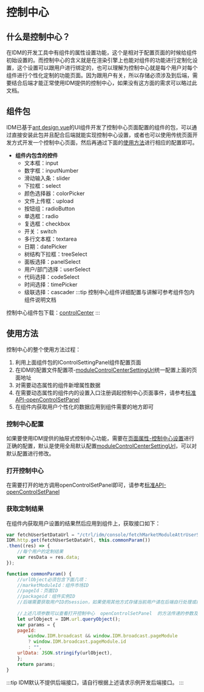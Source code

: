 # 控制中心
## 什么是控制中心？
在IDM的开发工具中有组件的属性设置功能，这个是相对于配置页面的时候给组件初始设置的。而控制中心的含义就是在渲染引擎上也能对组件的功能进行定制化设置，这个设置可以跟用户进行绑定的，也可以理解为控制中心就是每个用户对每个组件进行个性化定制的功能页面。因为跟用户有关，所以存储必须涉及到后端，需要结合后端才能正常使用IDM提供的控制中心，如果没有这方面的需求可以略过此文档。
## 组件包
IDM已基于[ant design vue](https://www.antdv.com/components/modal-cn/)的UI组件开发了控制中心页面配置的组件的包，可以通过直接安装此包并且配合后端就能实现控制中心设置，或者也可以使用传统页面开发方式开发一个控制中心页面，然后再通过下面的[使用方法](./controlcenter.md#使用方法)进行相应的配置即可。

- **组件内包含的控件**
  - 文本框：input
  - 数字框：inputNumber
  - 滑动输入条：slider
  - 下拉框：select
  - 颜色选择器：colorPicker
  - 文件上传框：upload
  - 按钮组：radioButton
  - 单选框：radio
  - 复选框：checkbox
  - 开关：switch
  - 多行文本框：textarea
  - 日期：datePicker
  - 树结构下拉框：treeSelect
  - 面板选择：panelSelect
  - 用户/部门选择：userSelect
  - 代码选择：codeSelect
  - 时间选择：timePicker
  - 级联选择：cascader
:::tip
控制中心组件详细配置与讲解可参考组件包内组件说明文档

控制中心组件包下载：[controlCenter](https://github.com/yunit-code/controlCenter)
:::
## 使用方法
控制中心的整个使用方法过程：

1. 利用上面组件包的IControlSettingPanel组件配置页面
2. 在IDM的配置文件配置项-[moduleControlCenterSettingUrl](../setting/config.md#modulecontrolcentersettingurl)统一配置上面的页面地址
3. 对需要动态属性的组件新增属性数据
4. 在需要动态属性的组件内的设置入口注册调起控制中心页面事件，请参考[标准API-openControlSetPanel](../coreapi/api.md#opencontrolsetpanel)
5. 在组件内获取用户个性化的数据应用到组件需要的地方即可
### 控制中心配置
如果要使用IDM提供的抽屉式控制中心功能，需要在[页面属性-控制中心设置](../guide/developtool.md#控制中心设置)进行正确的配置，默认是使用全局默认配置[moduleControlCenterSettingUrl](../setting/config.md#modulecontrolcentersettingurl)，可以对默认配置进行修改。
### 打开控制中心
在需要打开的地方调用openControlSetPanel即可，请参考[标准API-openControlSetPanel](../coreapi/api.md#opencontrolsetpanel)
### 获取定制结果
在组件内获取用户设置的结果然后应用到组件上，获取接口如下：
```js
var fetchUserSetDataUrl = "/ctrl/idm/console/fetchMarketModuleAttrUserSetData";
IDM.http.get(fetchUserSetDataUrl, this.commonParam())
.then((res) => {
    //每个用户的定制结果
    var resData = res.data;
});

function commonParam() {
    //urlObject必须包含下面几项：
    //marketModuleId：组件市场ID
    //pageId：页面ID
    //packageid：组件实例ID
    //后端需要获取用户ID的session，如果使用其他方式存储当前用户请在后端自行处理或前端传递相关参数至后端获取。
    
    //上述几项参数可以查看打开控制中心  openControlSetPanel  的方法传递的参数及说明
    let urlObject = IDM.url.queryObject();
    var params = {
    pageId:
        window.IDM.broadcast && window.IDM.broadcast.pageModule
        ? window.IDM.broadcast.pageModule.id
        : "",
    urlData: JSON.stringify(urlObject),
    };
    return params;
}
```
:::tip
IDM默认不提供后端接口，请自行根据上述请求示例开发后端接口。
:::

